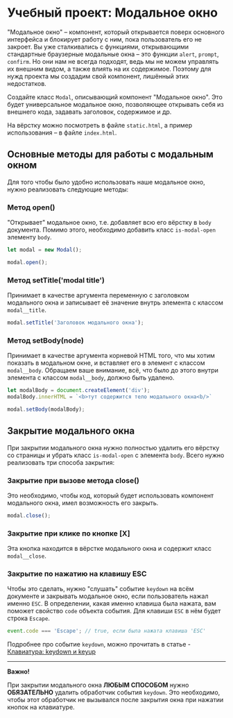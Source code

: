 # Учебный проект: Модальное окно

"Модальное окно" – компонент, который открывается поверх основного интерфейса и блокирует работу с ним, пока пользователь его не закроет.
Вы уже сталкивались с функциями, открывающими стандартные браузерные модальные окна – это функции `alert`, `prompt`, `confirm`.
Но они нам не всегда подходят, ведь мы не можем управлять их внешним видом, а также влиять на их содержимое.
Поэтому для нужд проекта мы создадим свой компонент, лишённый этих недостатков.

Создайте класс `Modal`, описывающий компонент "Модальное окно".
Это будет универсальное модальное окно, позволяющее открывать себя из внешнего кода, задавать заголовок, содержимое и др.

На вёрстку можно посмотреть в файле `static.html`, а пример использования – в файле `index.html`.

##  Основные методы для работы с модальным окном

Для того чтобы было удобно использовать наше модальное окно, нужно реализовать следующие методы:

### Метод open()

"Открывает" модальное окно, т.е. добавляет всю его вёрстку в `body` документа. Помимо этого, необходимо добавить класс `is-modal-open` элементу `body`.

```js
let modal = new Modal();

modal.open();
```

### Метод setTitle('modal title')

Принимает в качестве аргумента переменную с заголовком модального окна и записывает её значение внутрь элемента с классом `modal__title`.

```js
modal.setTitle('Заголовок модального окна');
```

### Метод setBody(node)

Принимает в качестве аргумента корневой HTML того, что мы хотим показать в модальном окне, и вставляет его в элемент с классом `modal__body`. Обращаем ваше внимание, всё, что было до этого внутри элемента с классом `modal__body`, должно быть удалено.

```js
let modalBody = document.createElement('div');
modalBody.innerHTML = `<b>тут содержится тело модального окна<b/>`

modal.setBody(modalBody);
```

## Закрытие модального окна

При закрытии модального окна нужно полностью удалить его вёрстку со страницы и убрать класс `is-modal-open` с элемента `body`.
Всего нужно реализовать три способа закрытия:

### Закрытие при вызове метода close()

Это необходимо, чтобы код, который будет использовать компонент модального окна, имел возможность его закрыть. 

```js
modal.close();
```

### Закрытие при клике по кнопке [X]

Эта кнопка находится в вёрстке модального окна и содержит класс `modal__close`. 

### Закрытие по нажатию на клавишу ESC

Чтобы это сделать, нужно "слушать" событие `keydown` на всём документе и закрывать модальное окно, если пользователь нажал именно `ESC`. В определении, какая именно клавиша была нажата, вам поможет свойство `code` объекта события. Для клавиши `ESC` в нём будет строка `Escape`. 

```js
event.code === 'Escape'; // true, если была нажата клавиша 'ESC'
```

Подробнее про событие `keydown`, можно прочитать в статье - [Клавиатура: keydown и keyup](https://learn.javascript.ru/keyboard-events)
***
__Важно!__

При закрытии модального окна **ЛЮБЫМ СПОСОБОМ** нужно **ОБЯЗАТЕЛЬНО** удалить обработчик события `keydown`.
Это необходимо, чтобы этот обработчик не вызывался после закрытия окна при нажатии кнопок на клавиатуре.
